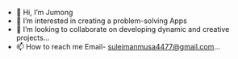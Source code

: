 - 👋 Hi, I’m Jumong
- 👀 I’m interested in creating a problem-solving Apps
- 💞️ I’m looking to collaborate on developing dynamic and creative projects...
- 📫 How to reach me Email- suleimanmusa4477@gmail.com...

<!---
SimpAdnan/SimpAdnan is a ✨ special ✨ repository because its `README.md` (this file) appears on your GitHub profile.
You can click the Preview link to take a look at your changes.
--->
